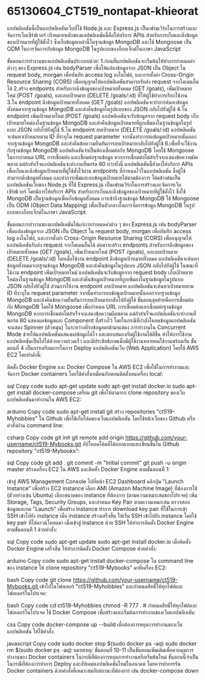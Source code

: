 # 65130604_CT519_nontapat-khieorat
แอปพลิเคชันนี้เป็นแอปพลิเคชันเว็บที่ใช้ Node.js และ Express.js เป็นเฟรมเวิร์กในการสร้างและจัดการเว็บเซิร์ฟเวอร์ เป้าหมายหลักของแอปพลิเคชันนี้คือให้บริการ APIs สำหรับการเก็บและดึงข้อมูลของเป้าหมายที่ผู้ใช้ตั้งไว้ ซึ่งเก็บข้อมูลเหล่านี้ในฐานข้อมูล MongoDB และใช้ Mongoose เป็น ODM ในการจัดการกับข้อมูล MongoDB ในรูปแบบของอ็อบเจ็กต์ในภาษา JavaScript

ขั้นตอนการทำงานของแอปพลิเคชันประกอบด้วย:
1.ก่อนที่แอปพลิเคชันจะเริ่มต้นให้ทำการกำหนดค่าต่างๆ ของ Express.js เช่น bodyParser เพื่อให้แปลงข้อมูลจาก JSON เป็น Object ใน request body, morgan เพื่อบันทึก access log ลงในไฟล์, และการตั้งค่า Cross-Origin Resource Sharing (CORS) เพื่ออนุญาตให้แอปพลิเคชันสามารถรับส่ง request จากโดเมนอื่นได้
2.สร้าง endpoints สำหรับการดึงข้อมูลของเป้าหมายทั้งหมด (GET /goals), เพิ่มเป้าหมายใหม่ (POST /goals), และลบเป้าหมาย (DELETE /goals/:id) ที่ให้ผู้ใช้ทำการเรียกใช้งาน
3.ใน endpoint ดึงข้อมูลเป้าหมายทั้งหมด (GET /goals) แอปพลิเคชันจะทำการค้นหาข้อมูลทั้งหมดจากฐานข้อมูล MongoDB และส่งคืนข้อมูลในรูปแบบของ JSON กลับไปยังผู้ใช้
4.ใน endpoint เพิ่มเป้าหมายใหม่ (POST /goals) แอปพลิเคชันจะรับข้อมูลจาก request body เก็บเป้าหมายใหม่ลงในฐานข้อมูล MongoDB และส่งคืนข้อมูลเป้าหมายที่ถูกเพิ่มลงในฐานข้อมูลในรูปแบบ JSON กลับไปยังผู้ใช้
5.ใน endpoint ลบเป้าหมาย (DELETE /goals/:id) แอปพลิเคชันจะค้นหาเป้าหมายตาม ID ที่ระบุใน request parameter จากนั้นทำการลบข้อมูลเป้าหมายนั้นออกจากฐานข้อมูล MongoDB และส่งคืนข้อความยืนยันการลบเป้าหมายกลับไปยังผู้ใช้
6.เพื่อที่จะใช้งานกับฐานข้อมูล MongoDB แอปพลิเคชันจำเป็นต้องเชื่อมต่อกับ MongoDB โดยใช้ Mongoose ในการกำหนด URL การเชื่อมต่อ และเชื่อมต่อฐานข้อมูล หากการเชื่อมต่อไม่สำเร็จจะแสดงข้อความผิดพลาด แต่ถ้าสำเร็จแอปพลิเคชันจะทำงานที่พอร์ต 80
ทว่าทั้งนี้ แอปพลิเคชันนี้ยังคงให้บริการ APIs เพื่อเก็บและดึงข้อมูลเป้าหมายที่ผู้ใช้ตั้งไว้ผ่าน endpoints ที่กำหนดไว้ในแอปพลิเคชัน ซึ่งผู้ใช้สามารถดึงข้อมูลทั้งหมด และทำการเพิ่มและลบข้อมูลเป้าหมายได้ตามต้องการ
โค้ดข้างต้นเป็นแอปพลิเคชันเว็บของ Node.js ที่ใช้ Express.js เป็นเฟรมเวิร์กในการสร้างและจัดการเว็บเซิร์ฟเวอร์ โดยมีการให้บริการ APIs สำหรับการเก็บและดึงข้อมูลของเป้าหมายที่ผู้ใช้ตั้งไว้ ซึ่งใช้ MongoDB เป็นฐานข้อมูลเพื่อเก็บข้อมูลทั้งหมด การเข้าถึงฐานข้อมูล MongoDB ใช้ Mongoose เป็น ODM (Object Data Mapping) เพื่อเป็นตัวกลางในการจัดการข้อมูล MongoDB ในรูปแบบของอ็อบเจ็กต์ในภาษา JavaScript

ขั้นตอนการทำงานของแอปพลิเคชันได้แก่การกำหนดค่าต่าง ๆ ของ Express.js เช่น bodyParser เพื่อแปลงข้อมูลจาก JSON เป็น Object ใน request body, morgan เพื่อบันทึก access log ลงในไฟล์, และการตั้งค่า Cross-Origin Resource Sharing (CORS) เพื่ออนุญาตให้แอปพลิเคชันรับส่ง request จากโดเมนอื่นได้
ต่อมาจะสร้าง endpoints สำหรับการดึงข้อมูลของเป้าหมายทั้งหมด (GET /goals), เพิ่มเป้าหมายใหม่ (POST /goals), และลบเป้าหมาย (DELETE /goals/:id) โดยเมื่อใช้งาน endpoint ดึงข้อมูลเป้าหมายทั้งหมด แอปพลิเคชันจะค้นหาข้อมูลทั้งหมดจากฐานข้อมูล MongoDB และส่งคืนข้อมูลในรูปแบบ JSON กลับไปยังผู้ใช้ ในขณะที่ใช้งาน 
endpoint เพิ่มเป้าหมายใหม่ แอปพลิเคชันจะรับข้อมูลจาก request body เก็บเป้าหมายใหม่ลงในฐานข้อมูล MongoDB และส่งคืนข้อมูลเป้าหมายที่ถูกเพิ่มลงในฐานข้อมูลในรูปแบบ JSON กลับไปยังผู้ใช้ ส่วนการใช้งาน endpoint ลบเป้าหมาย แอปพลิเคชันจะค้นหาเป้าหมายตาม ID ที่ระบุใน request parameter จากนั้นทำการลบข้อมูลเป้าหมายนั้นออกจากฐานข้อมูล 
MongoDB และส่งคืนข้อความยืนยันการลบเป้าหมายกลับไปยังผู้ใช้
ขั้นตอนสุดท้ายคือการเชื่อมต่อกับ MongoDB โดยใช้ Mongoose เพื่อกำหนด URL การเชื่อมต่อและเชื่อมต่อฐานข้อมูล MongoDB หากการเชื่อมต่อไม่สำเร็จจะแสดงข้อความผิดพลาด แต่ถ้าสำเร็จแอปพลิเคชันจะทำงานที่พอร์ต 80
แสดงผลข้อมูลและ Component ที่สร้างไว้ โดยในกรณีที่กำลังโหลดข้อมูลแอปพลิเคชันจะแสดง Spinner (ตัวหมุน) ในระหว่างที่รอข้อมูลดาต้ามาแสดง การทำงานใน Concurrent Mode ช่วยให้แอปพลิเคชันแสดงผลข้อมูลได้ไว
และตอบสนองกับผู้ใช้งานได้ดีขึ้น ทำให้การใช้งานแอปพลิเคชันเป็นไปได้ด้วยความรวดเร็ว และมีประสิทธิภาพเมื่อมีผู้ใช้งานหลายคนใช้งานพร้อมกัน
ขั้นตอนที่ 4 เป็นการเตรียมการในการ Deploy แอปพลิเคชันเว็บ (Web Application) โดยใช้ AWS EC2 โดยทำดังนี้:

ติดตั้ง Docker Engine และ Docker Compose ใน AWS EC2 เพื่อใช้ในการทำงานและจัดการ Docker containers โดยใช้คำสั่งเหมือนกับตอนติดตั้งบนเครื่อง local:

sql
Copy code
sudo apt-get update
sudo apt-get install docker.io
sudo apt-get install docker-compose
เตรียม git เพื่อให้สามารถ clone repository ของเว็บแอปพลิเคชันมาทำงานใน AWS EC2:

arduino
Copy code
sudo apt-get install git
สร้าง repositories "ct519-Myhobbies" ใน Github เพื่อใช้เก็บโค้ดของเว็บแอปพลิเคชัน โดยใช้หน้าเว็บของ Github หรือคำสั่งผ่าน command line:

csharp
Copy code
git init
git remote add origin https://github.com/your-username/ct519-Mybooks.git
อัปโหลดโค้ดที่ได้ออกแบบและเขียนขึ้นใน Github repository "ct519-Mybooks":

sql
Copy code
git add .
git commit -m "Initial commit"
git push -u origin master
สร้างเครื่อง EC2 ใน AWS และติดตั้ง Docker Engine ตามขั้นตอนที่ 1:

เข้าสู่ AWS Management Console
ไปที่หน้า EC2 Dashboard
คลิกปุ่ม "Launch Instance" เพื่อสร้าง EC2 instance
เลือก AMI (Amazon Machine Image) ที่ต้องการใช้ (ตัวอย่างเช่น Ubuntu)
เลือกขนาดของ instance ที่ต้องการ (ตามความเหมาะสมของโปรเจค)
เพิ่ม Storage, Tags, Security Groups, และกำหนด Key Pair ตามความเหมาะสม
ตรวจสอบข้อมูลและกด "Launch" เพื่อสร้าง instance
ทำการ download key pair ที่ใช้ในการเข้า SSH เข้าไปยัง instance
เมื่อ instance สร้างเสร็จสิ้น ให้เริ่ม SSH เข้าไปยัง instance โดยใช้ key pair ที่ได้ดาวน์โหลดมา
เมื่อเข้าสู่ instance ด้วย SSH ให้ทำการติดตั้ง Docker Engine ตามขั้นตอนที่ 1 ด้วยคำสั่ง:

sql
Copy code
sudo apt-get update
sudo apt-get install docker.io
เมื่อติดตั้ง Docker Engine เสร็จสิ้น ให้ทำการติดตั้ง Docker Compose ด้วยคำสั่ง:

arduino
Copy code
sudo apt-get install docker-compose
ใน command line ของ instance ให้ clone repository "ct519-Mybooks" มาที่เครื่อง EC2:

bash
Copy code
git clone https://github.com/your-username/ct519-Mybooks.git
เข้าไปในโฟลเดอร์ "ct519-Myhobbies" และกำหนดสิทธิ์ให้ทุกไฟล์และโฟลเดอร์ในโปรเจค:

bash
Copy code
cd ct519-Myhobbies
chmod -R 777 .    # กำหนดสิทธิ์ให้ทุกไฟล์และโฟลเดอร์ในโปรเจค
ใช้ Docker Compose เพื่อสร้างและเริ่มต้นการทำงานของเว็บแอปพลิเคชัน:

css
Copy code
docker-compose up --build
เมื่อต้องการหยุดการทำงานของเว็บแอปพลิเคชัน ให้ใช้คำสั่ง:

javascript
Copy code
sudo docker stop $(sudo docker ps -aq)
sudo docker rm $(sudo docker ps -aq)
หมายเหตุ: ขั้นตอนที่ 10-11 เป็นขั้นตอนเพิ่มเติมเพื่อควบคุมการทำงานของ Docker containers ในกรณีที่ต้องการหยุดการทำงานหรือเริ่มต้นใหม่
ขั้นตอนนี้จำเป็นในกรณีที่ต้องการทำการ Deploy และอัปเดตแอปพลิเคชันใหม่ในอนาคต โดยควรทำการรัน Docker containers ด้วยคำสั่งที่เหมาะสมกับสถานะที่ต้องการ เช่น docker-compose down 
